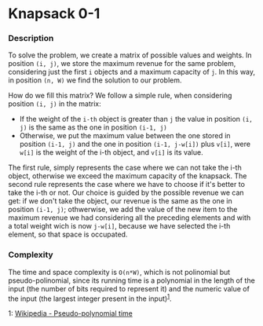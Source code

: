 # Knapsack 0-1

### Description
To solve the problem, we create a matrix of possible values and weights. In position `(i, j)`, we store the maximum revenue for the same problem, considering just the first `i` objects and a maximum capacity of `j`. In this way, in position `(n, W)` we find the solution to our problem.

How do we fill this matrix? We follow a simple rule, when considering position `(i, j)` in the matrix:

- If the weight of the `i-th` object is greater than `j` the value in position `(i, j)` is the same as the one in position `(i-1, j)`
- Otherwise, we put the maximum value between the one stored in position `(i-1, j)` and the one in position `(i-1, j-w[i])` plus `v[i]`, were `w[i]` is the weight of the i-th object, and `v[i]` is its value.

The first rule, simply represents the case where we can not take the i-th object, otherwise we exceed the maximum capacity of the knapsack.
The second rule represents the case where we have to choose if it's better to take the i-th or not. Our choice is guided by the possible revenue we can get: if we don't take the object, our revenue is the same as the one in position `(i-1, j)`; othwerwise, we add the value of the new item to the maximum revenue we had considering all the preceding elements and with a total weight wich is now `j-w[i]`, because we have selected the i-th element, so that space is occupated.

### Complexity
The time and space complexity is `O(n*W)`, which is not polinomial but pseudo-polinomial, since its running time is a polynomial in the length of the input (the number of bits required to represent it) and the numeric value of the input (the largest integer present in the input)<sup>[1](#ref)</sup>.

<a name="ref">1</a>: [Wikipedia - Pseudo-polynomial time](https://en.wikipedia.org/wiki/Pseudo-polynomial_time)
